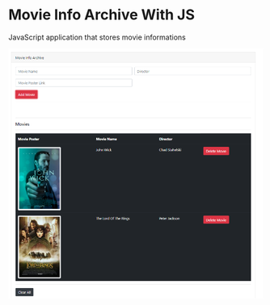 # Movie Info Archive With JS
JavaScript application that stores movie informations

![View](SS/View.PNG)